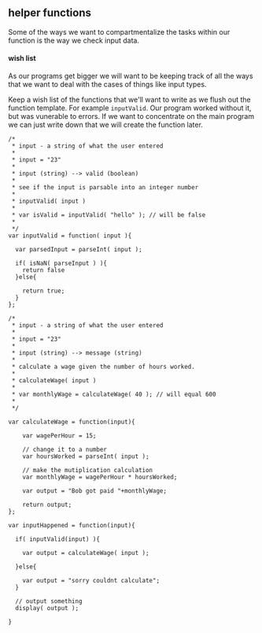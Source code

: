 ## helper functions
Some of the ways we want to compartmentalize the tasks within our function is the way we check input data.

#### wish list
As our programs get bigger we will want to be keeping track of all the ways that we want to deal with the cases of things like input types.

Keep a wish list of the functions that we'll want to write as we flush out the function template. For example `inputValid`. Our program worked without it, but was vunerable to errors. If we want to concentrate on the main program we can just write down that we will create the function later.

```
/*
 * input - a string of what the user entered
 *
 * input = "23"
 *
 * input (string) --> valid (boolean)
 *
 * see if the input is parsable into an integer number
 *
 * inputValid( input )
 *
 * var isValid = inputValid( "hello" ); // will be false
 *
 */
var inputValid = function( input ){

  var parsedInput = parseInt( input );

  if( isNaN( parseInput ) ){
    return false
  }else{

    return true;
  }
};

/*
 * input - a string of what the user entered
 *
 * input = "23"
 *
 * input (string) --> message (string)
 *
 * calculate a wage given the number of hours worked.
 *
 * calculateWage( input )
 *
 * var monthlyWage = calculateWage( 40 ); // will equal 600
 *
 */

var calculateWage = function(input){

    var wagePerHour = 15;

    // change it to a number
    var hoursWorked = parseInt( input );

    // make the mutiplication calculation
    var monthlyWage = wagePerHour * hoursWorked;

    var output = "Bob got paid "+monthlyWage;

    return output;
};

var inputHappened = function(input){

  if( inputValid(input) ){

    var output = calculateWage( input );

  }else{

    var output = "sorry couldnt calculate";
  }

  // output something
  display( output );

}
```
